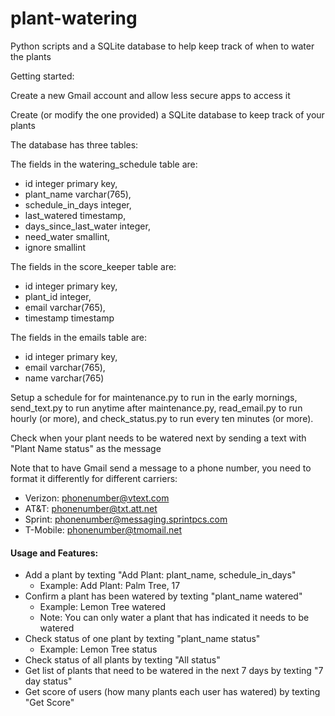 # plant-watering
Python scripts and a SQLite database to help keep track of when to water the plants

Getting started:

Create a new Gmail account and allow less secure apps to access it

Create (or modify the one provided) a SQLite database to keep track of your plants

The database has three tables:

The fields in the watering_schedule table are:
  * id integer primary key,
  * plant_name varchar(765),
  * schedule_in_days integer,
  * last_watered timestamp,
  * days_since_last_water integer,
  * need_water smallint,
  * ignore smallint

The fields in the score_keeper table are:
  * id integer primary key,
  * plant_id integer,
  * email varchar(765),
  * timestamp timestamp

The fields in the emails table are:
  * id integer primary key,
  * email varchar(765),
  * name varchar(765)

Setup a schedule for for maintenance.py to run in the early mornings, send_text.py to run anytime after maintenance.py, read_email.py to run hourly (or more), and check_status.py to run every ten minutes (or more).

Check when your plant needs to be watered next by sending a text with "Plant Name status" as the message

Note that to have Gmail send a message to a phone number, you need to format it differently for different carriers:
  * Verizon: phonenumber@vtext.com
  * AT&T: phonenumber@txt.att.net
  * Sprint: phonenumber@messaging.sprintpcs.com
  * T-Mobile: phonenumber@tmomail.net

#### Usage and Features:
  * Add a plant by texting "Add Plant: plant_name, schedule_in_days"
    * Example: Add Plant: Palm Tree, 17
  * Confirm a plant has been watered by texting "plant_name watered"
    * Example: Lemon Tree watered
    * Note: You can only water a plant that has indicated it needs to be watered
  * Check status of one plant by texting "plant_name status"
    * Example: Lemon Tree status
  * Check status of all plants by texting "All status"
  * Get list of plants that need to be watered in the next 7 days by texting "7 day status"
  * Get score of users (how many plants each user has watered) by texting "Get Score"

